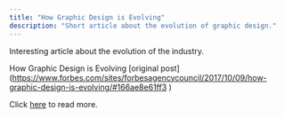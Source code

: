 ```yaml
---
title: "How Graphic Design is Evolving"
description: "Short article about the evolution of graphic design."
---
```


Interesting article about the evolution of the industry. 


How Graphic Design is Evolving
[original post] (https://www.forbes.com/sites/forbesagencycouncil/2017/10/09/how-graphic-design-is-evolving/#166ae8e61ff3 )

Click <a href="https://www.forbes.com/sites/forbesagencycouncil/2017/10/09/how-graphic-design-is-evolving/#166ae8e61ff3">here</a> to read more.
